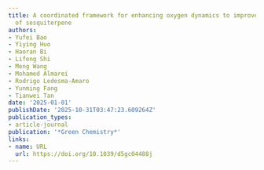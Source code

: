 ```yaml
---
title: A coordinated framework for enhancing oxygen dynamics to improve the production
  of sesquiterpene
authors:
- Yufei Bao
- Yiying Huo
- Haoran Bi
- Lifeng Shi
- Meng Wang
- Mohamed Almarei
- Rodrigo Ledesma‐Amaro
- Yunming Fang
- Tianwei Tan
date: '2025-01-01'
publishDate: '2025-10-31T03:47:23.609264Z'
publication_types:
- article-journal
publication: '*Green Chemistry*'
links:
- name: URL
  url: https://doi.org/10.1039/d5gc04488j
---
```

